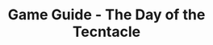 ---
id: tentacle
title: Game Guide - The Day of the Tecntacle
sidebar_label: The Day of the Tentacle
---